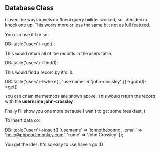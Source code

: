 ## Database Class

I loved the way laravels db fluent query builder worked, so I decided to knock one
up. This works more or less the same but not as full featured.

You can use it like so:

  DB::table('users')->get();

This would return all of the records in the users table.

  DB::table('users')->find(1);

This would find a record by it's ID.

  DB::table('users')->where( [ 'username' => 'john-crossley' ] )->grab(1)->get();

You can chain the methods like shown above. This would return the record with
the **username** **john-crossley**

Fnally I'll show you one more because I wan't to get some breakfast ;)

To insert data do:

  DB::table('users')->insert([
    'username' => 'jonnothebonno',
    'email' => 'hello@phpcodemonkey.com',
    'name' => 'John Crossley'
  ]);

You get the idea. It's so easy to use have a go :D
